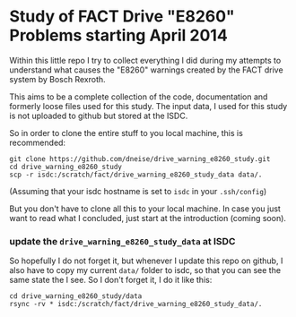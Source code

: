 # Study of FACT Drive "E8260" Problems starting April 2014

Within this little repo I try to collect everything I did during my attempts to understand what causes the "E8260" warnings created by the FACT drive system by Bosch Rexroth.

This aims to be a complete collection of the code, documentation and formerly loose files used for this study.
The input data, I used for this study is not uploaded to github but stored at the ISDC. 

So in order to clone the entire stuff to you local machine, this is recommended:

    git clone https://github.com/dneise/drive_warning_e8260_study.git
    cd drive_warning_e8260_study
    scp -r isdc:/scratch/fact/drive_warning_e8260_study_data data/.

(Assuming that your isdc hostname is set to `isdc` in your `.ssh/config`)

But you don't have to clone all this to your local machine.
In case you just want to read what I concluded, just start at the introduction (coming soon).



### update the `drive_warning_e8260_study_data` at ISDC

So hopefully I do not forget it, but whenever I update this repo on github, I also have to copy my current `data/` folder to isdc, so that you can see the same state the I see. So I don't forget it, I do it like this:

    cd drive_warning_e8260_study/data
    rsync -rv * isdc:/scratch/fact/drive_warning_e8260_study_data/.
    

